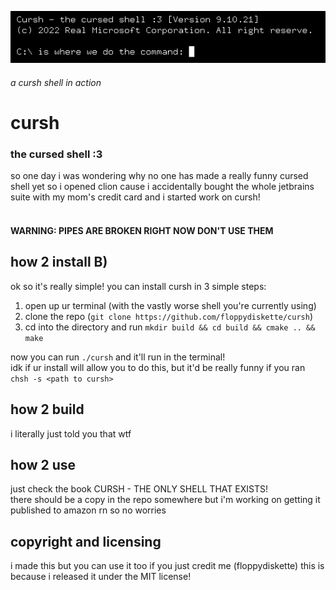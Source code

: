 ![a cursh shell](img/cursh.png)
###### a cursh shell in action
# cursh
### the cursed shell :3
so one day i was wondering why no one has made a really funny cursed shell yet
so i opened clion cause i accidentally bought the whole jetbrains suite with
my mom's credit card and i started work on cursh!
<br><br>
#### WARNING: PIPES ARE BROKEN RIGHT NOW DON'T USE THEM
## how 2 install B)
ok so it's really simple! you can install cursh in 3 simple steps:
1. open up ur terminal (with the vastly worse shell you're currently using)
2. clone the repo (`git clone https://github.com/floppydiskette/cursh`)
3. cd into the directory and run `mkdir build && cd build && cmake .. && make`

now you can run `./cursh` and it'll run in the terminal!
<br>
idk if ur install will allow you to do this, but it'd be really funny if you ran<br>
`chsh -s <path to cursh>`

## how 2 build
i literally just told you that wtf

## how 2 use
just check the book CURSH - THE ONLY SHELL THAT EXISTS!<br>
there should be a copy in the repo somewhere
but i'm working on getting it published to amazon rn so no worries

## copyright and licensing
i made this but you can use it too if you just credit me (floppydiskette)
this is because i released it under the MIT license!